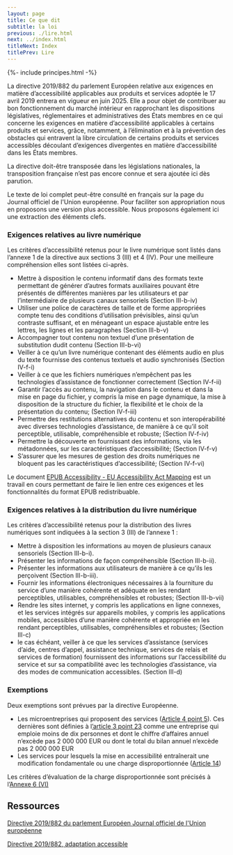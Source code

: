 ```yaml
---
layout: page
title: Ce que dit
subtitle: la loi
previous: ./lire.html
next: ../index.html
titleNext: Index
titlePrev: Lire
---
```


<div markdown="1" id="principes">

{%- include principes.html -%}

La directive 2019/882 du parlement Européen relative aux exigences en matière d’accessibilité applicables aux produits et services adoptée le 17 avril 2019 entrera en vigueur en juin 2025.
Elle a pour objet de contribuer au bon fonctionnement du marché intérieur en rapprochant les dispositions législatives, réglementaires et administratives des États membres en ce qui concerne les exigences en matière d’accessibilité applicables à certains produits et services, grâce, notamment, à l’élimination et à la prévention des obstacles qui entravent la libre circulation de certains produits et services accessibles découlant d’exigences divergentes en matière d’accessibilité dans les États membres.

La directive doit-être transposée dans les législations nationales, la transposition française n’est pas encore connue et sera ajoutée ici dès parution.

Le texte de loi complet peut-être consulté en français sur la page du Journal officiel de l'Union européenne. Pour faciliter son appropriation nous en proposons une version plus accessible. Nous proposons également ici une extraction des éléments clefs.

### Exigences relatives au livre numérique

Les critères d’accessibilité retenus pour le livre numérique sont listés dans l’annexe 1 de la directive aux sections 3 (III) et 4 (IV). Pour une meilleure compréhension elles sont listées ci-après.

-   Mettre à disposition le contenu informatif dans des formats texte permettant de générer d’autres formats auxiliaires pouvant être présentés de différentes manières par les utilisateurs et par l’intermédiaire de plusieurs canaux sensoriels (Section III-b-iv)
-   Utiliser une police de caractères de taille et de forme appropriées compte tenu des conditions d’utilisation prévisibles, ainsi qu’un contraste suffisant, et en ménageant un espace ajustable entre les lettres, les lignes et les paragraphes (Section III-b-v)
-   Accompagner tout contenu non textuel d’une présentation de substitution dudit contenu (Section III-b-vi)
-   Veiller à ce qu’un livre numérique contenant des éléments audio en plus du texte fournisse des contenus textuels et audio synchronisés (Section IV-f-i)
-   Veiller à ce que les fichiers numériques n’empêchent pas les technologies d’assistance de fonctionner correctement (Section IV-f-ii)
-   Garantir l’accès au contenu, la navigation dans le contenu et dans la mise en page du fichier, y compris la mise en page dynamique, la mise à disposition de la structure du fichier, la flexibilité et le choix de la présentation du contenu; (Section IV-f-iii)
-   Permettre des restitutions alternatives du contenu et son interopérabilité avec diverses technologies d’assistance, de manière à ce qu’il soit perceptible, utilisable, compréhensible et robuste; (Section IV-f-iv)
-   Permettre la découverte en fournissant des informations, via les métadonnées, sur les caractéristiques d’accessibilité; (Section IV-f-v)
-   S’assurer que les mesures de gestion des droits numériques ne bloquent pas les caractéristiques d’accessibilité; (Section IV-f-vi)

Le document [EPUB Accessibility - EU Accessibility Act Mapping](https://www.w3.org/TR/epub-a11y-eaa-mapping/) est un travail en cours permettant de faire le lien entre ces exigences et les fonctionnalités du format EPUB redistribuable.

### Exigences relatives à la distribution du livre numérique

Les critères d’accessibilité retenus pour la distribution des livres numériques sont indiquées à la section 3 (III) de l’annexe 1 :

-   Mettre à disposition les informations au moyen de plusieurs canaux sensoriels (Section III-b-i).
-   Présenter les informations de façon compréhensible (Section III-b-ii).
-   Présenter les informations aux utilisateurs de manière à ce qu’ils les perçoivent (Section III-b-iii).
-   Fournir les informations électroniques nécessaires à la fourniture du service d’une manière cohérente et adéquate en les rendant perceptibles, utilisables, compréhensibles et robustes; (Section III-b-vii)
-   Rendre les sites internet, y compris les applications en ligne connexes, et les services intégrés sur appareils mobiles, y compris les applications mobiles, accessibles d’une manière cohérente et appropriée en les rendant perceptibles, utilisables, compréhensibles et robustes; (Section III-c)
-   le cas échéant, veiller à ce que les services d’assistance (services d’aide, centres d’appel, assistance technique, services de relais et services de formation) fournissent des informations sur l’accessibilité du service et sur sa compatibilité avec les technologies d’assistance, via des modes de communication accessibles. (Section III-d)

### Exemptions

Deux exemptions sont prévues par la directive Européenne.

-   Les microentreprises qui proposent des services ([Article 4 point 5](https://eur-lex.europa.eu/legal-content/FR/TXT/HTML/?uri=CELEX:32019L0882&from=EN#004.005)). Ces dernières sont définies à l[’article 3 point 23](https://eur-lex.europa.eu/legal-content/FR/TXT/HTML/?uri=CELEX:32019L0882&from=EN#003) comme une entreprise qui emploie moins de dix personnes et dont le chiffre d’affaires annuel n’excède pas 2 000 000 EUR ou dont le total du bilan annuel n’excède pas 2 000 000 EUR
-   Les services pour lesquels la mise en accessibilité entraînerait une modification fondamentale ou une charge disproportionnée ([Article 14](https://eur-lex.europa.eu/legal-content/FR/TXT/HTML/?uri=CELEX:32019L0882&from=EN#014))

Les critères d’évaluation de la charge disproportionnée sont précisés à l’[Annexe 6 (VI)](https://eur-lex.europa.eu/legal-content/FR/TXT/HTML/?uri=CELEX:32019L0882&from=EN#L_2019151FR.01011501)

</div>

<section  class="ressources" markdown="1">

<h2>Ressources</h2>

<a href="https://eur-lex.europa.eu/legal-content/FR/TXT/HTML/?uri=CELEX:32019L0882&from=EN" class="link color_orange">Directive 2019/882 du parlement Européen Journal officiel de l'Union européenne</a>

<a href="/lina25/ressources/CELEX_32019L0882_FR_TXT_adaptation.html#ntc1-L_2019151FR.01007001-E0001" class="link color_orange">Directive 2019/882, adaptation accessible</a>

</section>
